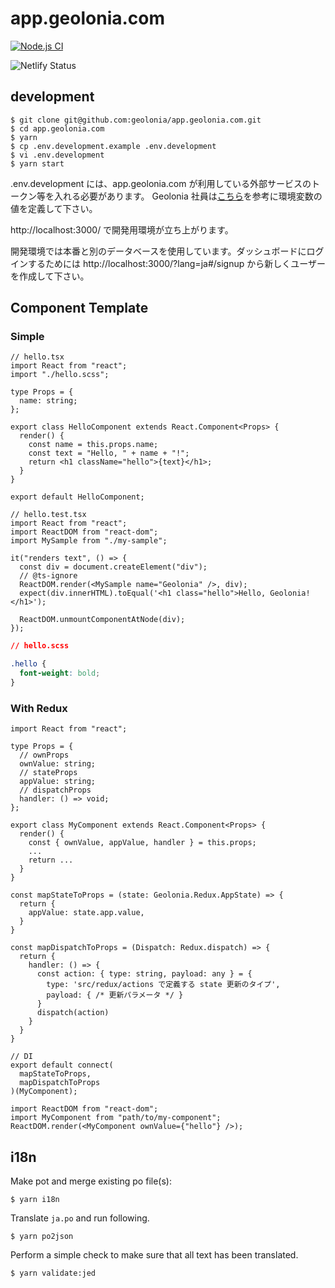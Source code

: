 # app.geolonia.com

[![Node.js CI](https://github.com/geolonia/app.geolonia.com/actions/workflows/node.js.yml/badge.svg)](https://github.com/geolonia/app.geolonia.com/actions/workflows/node.js.yml)

![Netlify Status](https://api.netlify.com/api/v1/badges/82532c8e-8d86-4215-a8f7-9fca30cfb132/deploy-status)

## development

```shell
$ git clone git@github.com:geolonia/app.geolonia.com.git
$ cd app.geolonia.com
$ yarn
$ cp .env.development.example .env.development
$ vi .env.development
$ yarn start
```

.env.development には、app.geolonia.com が利用している外部サービスのトークン等を入れる必要があります。
Geolonia 社員は[こちら](https://geolonia.esa.io/posts/1092)を参考に環境変数の値を定義して下さい。

http://localhost:3000/ で開発用環境が立ち上がります。

開発環境では本番と別のデータベースを使用しています。ダッシュボードにログインするためには http://localhost:3000/?lang=ja#/signup から新しくユーザーを作成して下さい。

## Component Template

### Simple

```tsx
// hello.tsx
import React from "react";
import "./hello.scss";

type Props = {
  name: string;
};

export class HelloComponent extends React.Component<Props> {
  render() {
    const name = this.props.name;
    const text = "Hello, " + name + "!";
    return <h1 className="hello">{text}</h1>;
  }
}

export default HelloComponent;
```

```tsx
// hello.test.tsx
import React from "react";
import ReactDOM from "react-dom";
import MySample from "./my-sample";

it("renders text", () => {
  const div = document.createElement("div");
  // @ts-ignore
  ReactDOM.render(<MySample name="Geolonia" />, div);
  expect(div.innerHTML).toEqual('<h1 class="hello">Hello, Geolonia!</h1>');

  ReactDOM.unmountComponentAtNode(div);
});
```

```css
// hello.scss

.hello {
  font-weight: bold;
}
```

### With Redux

```tsx
import React from "react";

type Props = {
  // ownProps
  ownValue: string;
  // stateProps
  appValue: string;
  // dispatchProps
  handler: () => void;
};

export class MyComponent extends React.Component<Props> {
  render() {
    const { ownValue, appValue, handler } = this.props;
    ...
    return ...
  }
}

const mapStateToProps = (state: Geolonia.Redux.AppState) => {
  return {
    appValue: state.app.value,
  }
}

const mapDispatchToProps = (Dispatch: Redux.dispatch) => {
  return {
    handler: () => {
      const action: { type: string, payload: any } = {
        type: 'src/redux/actions で定義する state 更新のタイプ',
        payload: { /* 更新パラメータ */ }
      }
      dispatch(action)
    }
  }
}

// DI
export default connect(
  mapStateToProps,
  mapDispatchToProps
)(MyComponent);
```

```tsx
import ReactDOM from "react-dom";
import MyComponent from "path/to/my-component";
ReactDOM.render(<MyComponent ownValue={"hello"} />);
```

## i18n

Make pot and merge existing po file(s):

```shell
$ yarn i18n
```

Translate `ja.po` and run following.

```shell
$ yarn po2json
```

Perform a simple check to make sure that all text has been translated.

```shell
$ yarn validate:jed
```
